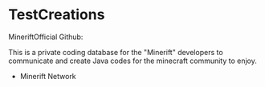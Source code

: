 TestCreations
=============

MineriftOfficial Github:

This is a private coding database for the "Minerift" developers to communicate and create Java codes for the minecraft community to enjoy.

- Minerift Network
